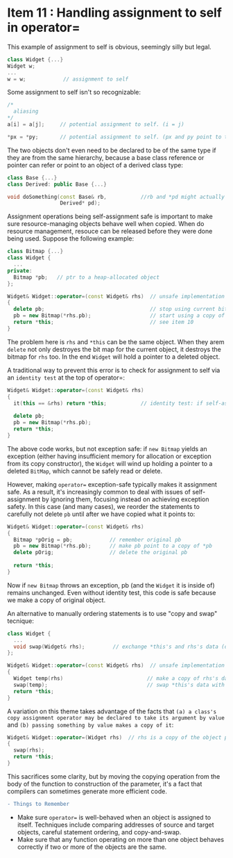 # Item 11 : Handling assignment to self in operator=
This example of assignment to self is obvious, seemingly silly but legal.
```C++
class Widget {...}
Widget w; 
...
w = w;            // assignment to self
```
Some assignment to self isn't so recognizable: 

```C++
/*
  aliasing
*/
a[i] = a[j];     // potential assignment to self. (i = j)

*px = *py;       // potential assignment to self. (px and py point to the same thing)
```
The two objects don't even need to be declared to be of the same type if they are from the same hierarchy, because a base class reference or pointer can refer or point to an object of a derived class type: 

```C++
class Base {...}
class Derived: public Base {...}

void doSomething(const Base& rb,           //rb and *pd might actually be the same object
                 Derived* pd); 

```
Assignment operations being self-assignment safe is important to make sure resource-managing objects behave well when copied. When do resource management, resouce can be released before they were done being used. Suppose the following example: 
```C++
class Bitmap {...}
class Widget {
  ...
private: 
  Bitmap *pb;   // ptr to a heap-allocated object
};

Widget& Widget::operator=(const Widget& rhs)  // unsafe implementation of operator=
{
  delete pb;                                  // stop using current bitmap
  pb = new Bitmap(*rhs.pb);                   // start using a copy of rhs's bitmap
  return *this;                               // see item 10
}
```
The problem here is `rhs` and `*this` can be the same object. When they arem `delete` not only destroyes the bit map for the current object, it destroys the bitmap for `rhs` too. In the end `Widget` will hold a pointer to a deleted object. 

A traditional way to prevent this error is to check for assignment to self via an `identity test` at the top of operator=:
```C++
Widget& Widget::operator=(const Widget& rhs)  
{
  it(this == &rhs) return *this;           // identity test: if self-assignment, do nothing
  
  delete pb;                                 
  pb = new Bitmap(*rhs.pb);                   
  return *this;                          
}
```
The above code works, but not exception safe: if `new Bitmap` yields an exception (either having insufficient memory for allocation or exception from its copy constructor), the `Widget` will wind up holding a pointer to a deleted `BitMap`, which cannot be safely read or delete. 

However, making `operator=` exception-safe typically makes it assignment safe. As a result, it's increasingly common to deal with issues of self-assignment by ignoring them, focusing instead on achieving exception safety. In this case (and many cases), we reorder the statements to carefully not delete `pb` until after we have copied what it points to: 
```C++
Widget& Widget::operator=(const Widget& rhs)  
{
  Bitmap *pOrig = pb;            // remember original pb 
  pb = new Bitmap(*rhs.pb);      // make pb point to a copy of *pb   
  delete pOrig;                  // delete the original pb
  
  return *this;                          
}
```
Now if `new Bitmap` throws an exception, pb (and the `Widget` it is inside of) remains unchanged. Even without identity test, this code is safe because we make a copy of original object. 

An alternative to manually ordering statements is to use "copy and swap" tecnique: 

```C++
class Widget {
  ...
  void swap(Widget& rhs);         // exchange *this's and rhs's data (detailed in item 29) 
};

Widget& Widget::operator=(const Widget& rhs)  // unsafe implementation of operator=
{
  Widget temp(rhs)                           // make a copy of rhs's data 
  swap(temp);                                // swap *this's data with the copy's
  return *this;                              
}
```
A variation on this theme takes advantage of the facts that `(a) a class's copy assignment operator may be declared to take its argument by value` and `(b) passing something by value makes a copy of it`: 
```C++
Widget& Widget::operator=(Widget rhs)  // rhs is a copy of the object passed in (pass by val)
{
  swap(rhs);                         
  return *this;                              
}
```
This sacrifices some clarity, but by moving the copying operation from the body of the function to construction of the parameter, it's a fact that compilers can sometimes generate more efficient code. 

```diff
- Things to Remember
```
* Make sure `operator=` is well-behaved when an object is assigned to itself. Techniques include comparing addresses of source and target objects, careful statement ordering, and copy-and-swap. 
* Make sure that any function operating on more than one object behaves correctly if two or more of the objects are the same. 


